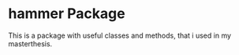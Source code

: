 # hammer Package

This is a package with useful classes and methods, that i used in my masterthesis.
